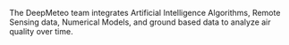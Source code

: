 The DeepMeteo team integrates Artificial Intelligence Algorithms, Remote Sensing data, Numerical Models, and ground based data to analyze air quality over time.